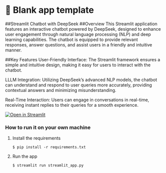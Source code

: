 # 🎈 Blank app template

##Streamlit Chatbot with DeepSeek
##Overview
This Streamlit application features an interactive chatbot powered by DeepSeek, designed to enhance user engagement through natural language processing (NLP) and deep learning capabilities. The chatbot is equipped to provide relevant responses, answer questions, and assist users in a friendly and intuitive manner.

##Key Features
User-Friendly Interface: The Streamlit framework ensures a simple and intuitive design, making it easy for users to interact with the chatbot.

LLLM Integration: Utilizing DeepSeek’s advanced NLP models, the chatbot can understand and respond to user queries more accurately, providing contextual answers and minimizing misunderstanding.

Real-Time Interaction: Users can engage in conversations in real-time, receiving instant replies to their queries for a smooth experience.

[![Open in Streamlit](https://static.streamlit.io/badges/streamlit_badge_black_white.svg)](https://blank-app-template.streamlit.app/)

### How to run it on your own machine

1. Install the requirements

   ```
   $ pip install -r requirements.txt
   ```

2. Run the app

   ```
   $ streamlit run streamlit_app.py
   ```
